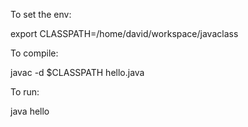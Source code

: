 To set the env:

  export CLASSPATH=/home/david/workspace/javaclass
   

To compile:

  javac -d $CLASSPATH hello.java

To run:

  java hello
